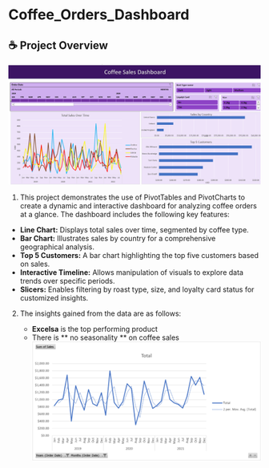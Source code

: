 # Coffee_Orders_Dashboard

## :coffee: Project Overview  
![Coffee_Orders_Dashboard](./Coffee_Orders_Dashboard.png)
1. This project demonstrates the use of PivotTables and PivotCharts to create a dynamic and interactive dashboard for analyzing coffee orders at a glance. The dashboard includes the following key features:

- **Line Chart:** Displays total sales over time, segmented by coffee type.
- **Bar Chart:** Illustrates sales by country for a comprehensive geographical analysis.
- **Top 5 Customers:** A bar chart highlighting the top five customers based on sales.
- **Interactive Timeline:** Allows manipulation of visuals to explore data trends over specific periods.
- **Slicers:** Enables filtering by roast type, size, and loyalty card status for customized insights.
  
2. The insights gained from the data are as follows:

   
   - **Excelsa** is the top performing product 
   - There is ** no seasonality ** on coffee sales
     ![Coffee_Orders_Dashboard](images/coffee_seasonality.png)
